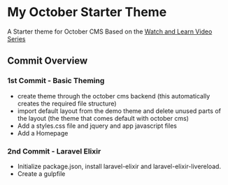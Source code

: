 # My October Starter Theme

A Starter theme for October CMS Based on the [Watch and Learn Video Series](https://watch-learn.com/series/making-websites-with-october-cms)

## Commit Overview

### 1st Commit - Basic Theming 
- create theme through the october cms backend (this automatically creates the required file structure)
- import default layout from the demo theme and delete unused parts of the layout (the theme that comes default with october cms)
- Add a styles.css file and jquery and app javascript files
- Add a Homepage 

### 2nd Commit - Laravel Elixir
- Initialize package.json, install laravel-elixir and laravel-elixir-livereload. 
- Create a gulpfile